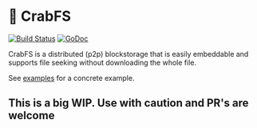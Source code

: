 # 🦀 CrabFS

[![Build Status](https://travis-ci.com/runletapp/crabfs.svg?branch=master)](https://travis-ci.com/runletapp/crabfs)
[![GoDoc](https://godoc.org/github.com/runletapp/crabfs?status.svg)](https://godoc.org/github.com/runletapp/crabfs)

CrabFS is a distributed (p2p) blockstorage that is easily embeddable and supports file seeking without downloading the whole file.

See [examples](https://github.com/runletapp/crabfs/tree/master/examples) for a concrete example.

## This is a big WIP. Use with caution and PR's are welcome
